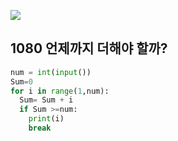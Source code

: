 ![](C:\Users\sky\AppData\Roaming\Typora\typora-user-images\image-20200426163554861.png)

## 1080 언제까지 더해야 할까?

```python
num = int(input())
Sum=0
for i in range(1,num):
  Sum= Sum + i
  if Sum >=num:
    print(i)
    break
    
```

